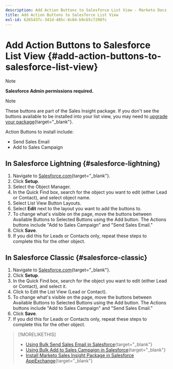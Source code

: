 ```yaml
---
description: Add Action Buttons to Salesforce List View - Marketo Docs - Product Documentation
title: Add Action Buttons to Salesforce List View
exl-id: 6265437c-341d-485c-8c84-b9cb5c7298fc
---
```

# Add Action Buttons to Salesforce List View {#add-action-buttons-to-salesforce-list-view}

>[!NOTE]
>
>**Salesforce Admin permissions required.**

>[!NOTE]
>
>These buttons are part of the Sales Insight package. If you don't see the buttons available to be installed into your list view, you may need to [upgrade your package](/help/marketo/product-docs/marketo-sales-insight/msi-for-salesforce/upgrading/upgrading-your-msi-package.md){target="_blank"}.

Action Buttons to install include:

* Send Sales Email
* Add to Sales Campaign

## In Salesforce Lightning {#salesforce-lightning}

1. Navigate to [Salesforce.com](https://salesforce.com){target="_blank"}.
1. Click **Setup**.
1. Select the Object Manager.
1. In the Quick Find box, search for the object you want to edit (either Lead or Contact), and select object name.
1. Select List View Button Layouts.
1. Select **Edit** next to the layout you want to add the buttons to.
1. To change what's visible on the page, move the buttons between Available Buttons to Selected Buttons using the Add button. The Actions buttons include "Add to Sales Campaign" and "Send Sales Email."
1. Click **Save**.
1. If you did this for Leads or Contacts only, repeat these steps to complete this for the other object.

## In Salesforce Classic {#salesforce-classic}

1. Navigate to [Salesforce.com](https://salesforce.com){target="_blank"}.
1. Click **Setup**.
1. In the Quick Find box, search for the object you want to edit (either Lead or Contact), and select it.
1. Click to Edit the List View (Lead or Contact).
1. To change what's visible on the page, move the buttons between Available Buttons to Selected Buttons using the Add button. The Actions buttons include "Add to Sales Campaign" and "Send Sales Email."
1. Click **Save**.
1. If you did this for Leads or Contacts only, repeat these steps to complete this for the other object.

>[!MORELIKETHIS]
>
>* [Using Bulk Send Sales Email in Salesforce](/help/marketo/product-docs/marketo-sales-insight/actions/crm/actions-in-salesforce/using-bulk-send-sales-email-in-salesforce.md){target="_blank"}
>* [Using Bulk Add to Sales Campaign in Salesforce](/help/marketo/product-docs/marketo-sales-insight/actions/crm/actions-in-salesforce/using-bulk-add-to-sales-campaign-in-salesforce.md){target="_blank"}
>* [Install Marketo Sales Insight Package in Salesforce AppExchange](/help/marketo/product-docs/marketo-sales-insight/msi-for-salesforce/installation/install-marketo-sales-insight-package-in-salesforce-appexchange.md){target="_blank"}
